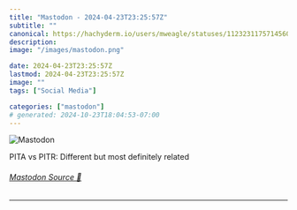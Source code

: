```yaml
---
title: "Mastodon - 2024-04-23T23:25:57Z"
subtitle: ""
canonical: https://hachyderm.io/users/mweagle/statuses/112323117571456050
description:
image: "/images/mastodon.png"

date: 2024-04-23T23:25:57Z
lastmod: 2024-04-23T23:25:57Z
image: ""
tags: ["Social Media"]

categories: ["mastodon"]
# generated: 2024-10-23T18:04:53-07:00
---
```

![Mastodon](/images/mastodon.png)

<p>PITA vs PITR: Different but most definitely related</p>


###### [Mastodon Source 🐘](https://hachyderm.io/@mweagle/112323117571456050)

___
